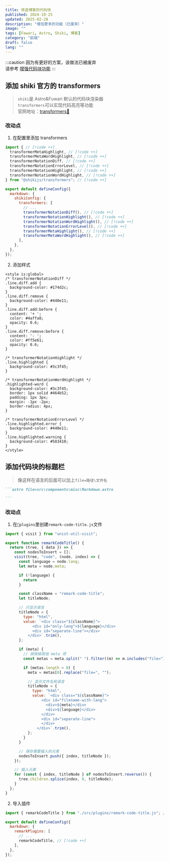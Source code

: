 ```yaml
---
title: 改造博客的代码块
published: 2024-10-25
updated: 2025-02-28
description: "增加更多的功能（已废弃）"
image: ""
tags: [Fawari, Astro, Shiki, 博客]
category: "前端"
draft: false
lang: ""
---
```


:::caution
因为有更好的方案，该做法已被废弃<br>
请参考 [增强代码块功能](/posts/frontend/code_block_ex/)
:::

## 添加 shiki 官方的 transformers

> `shiki`是 Astro&Fuwari 默认的代码块渲染器 </br>
> `transformers`可以实现代码高亮等功能 </br>
> 官网地址：[transformers🔗](https://shiki.matsu.io/packages/transformers)

### 改动点

1. 在配置里添加 transformers

```js file=astro.config.mjs
import { // [!code ++]
  transformerMetaHighlight, // [!code ++]
  transformerMetaWordHighlight, // [!code ++]
  transformerNotationDiff, // [!code ++]
  transformerNotationErrorLevel, // [!code ++]
  transformerNotationHighlight, // [!code ++]
  transformerNotationWordHighlight, // [!code ++]
} from "@shikijs/transformers"; // [!code ++]

export default defineConfig({
  markdown: {
    shikiConfig: {
      transformers: [
        // ...
        transformerNotationDiff(), // [!code ++]
        transformerNotationHighlight(), // [!code ++]
        transformerNotationWordHighlight(), // [!code ++]
        transformerNotationErrorLevel(), // [!code ++]
        transformerMetaHighlight(), // [!code ++]
        transformerMetaWordHighlight(), // [!code ++]
      ],
    },
  },
});
```

2. 添加样式

```astro file=src\components\misc\Markdown.astro
<style is:global>
/* transformerNotationDiff */
.line.diff.add {
  background-color: #174d2c;
}
.line.diff.remove {
  background-color: #440e11;
}
.line.diff.add:before {
  content: '+ ';
  color: #4affa8;
  opacity: 0.6;
}
.line.diff.remove:before {
  content: '- ';
  color: #ff5e61;
  opacity: 0.6;
}

/* transformerNotationHighlight */
.line.highlighted {
  background-color: #3c3f45;
}

/* transformerNotationWordHighlight */
.highlighted-word {
  background-color: #3c3f45;
  border: 1px solid #464b52;
  padding: 1px 3px;
  margin: -1px -2px;
  border-radius: 4px;
}

/* transformerNotationErrorLevel */
.line.highlighted.error {
  background-color: #440e11;
}
.line.highlighted.warning {
  background-color: #583410;
}
</style>
```

## 添加代码块的标题栏

> 像这样在语言的后面可以加上`file=路径\文件名`

````md file=demo.md
```astro file=src\components\misc\Markdown.astro

```
````

### 改动点

1. 在`📁plugins`里创建`remark-code-title.js`文件

```js file=remark-code-title.js
import { visit } from "unist-util-visit";

export function remarkCodeTitle() {
  return (tree, { data }) => {
    const nodesToInsert = [];
    visit(tree, "code", (node, index) => {
      const language = node.lang;
      let meta = node.meta;

      if (!language) {
        return
      }

      const className = "remark-code-title";
      let titleNode;

      // 只显示语言
      titleNode = {
        type: "html",
        value: `<div class="${className}">
            <div id="only-lang">${language}</div>
            <div id="separate-line"></div>
          </div>`.trim(),
      };

      if (meta) {
        // 排除掉其他 meta 项
        const metas = meta.split(" ").filter((m) => m.includes("file="));

        if (metas.length > 0) {
          meta = metas[0].replace("file=", "");

          // 显示文件名和语言
          titleNode = {
            type: "html",
            value: `<div class="${className}">
                <div id="filename-with-lang">
                  <div>${meta}</div>
                  <div>${language}</div>
                </div>
                <div id="separate-line">
                </div>
              </div>`.trim(),
          };
        }
      }

      // 保存需要插入的元素
      nodesToInsert.push({ index, titleNode });
    });

    // 插入元素
    for (const { index, titleNode } of nodesToInsert.reverse()) {
      tree.children.splice(index, 0, titleNode);
    }
  };
}
```

2. 导入插件

```js file=astro.config.mjs
import { remarkCodeTitle } from "./src/plugins/remark-code-title.js"; // [!code ++]

export default defineConfig({
  markdown: {
    remarkPlugins: [
      // ...
      remarkCodeTitle, // [!code ++]
    ],
  },
});
```
